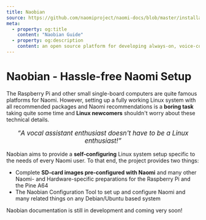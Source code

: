 ```yaml
---
title: Naobian
source: https://github.com/naomiproject/naomi-docs/blob/master/installation/naobian.md
meta:
  - property: og:title
    content: "Naobian Guide"
  - property: og:description
    content: an open source platform for developing always-on, voice-controlled applications
---
```


# Naobian - Hassle-free Naomi Setup

The Raspberry Pi and other small single-board computers are quite famous platforms for Naomi.
However, setting up a fully working Linux system with all recommended packages and Naomi recommendations is a **boring task** taking quite some time and **Linux newcomers** shouldn't worry about these technical details.

<p style="text-align: center; font-size: 1.2em; font-style: italic;"><q>A vocal assistant enthusiast doesn't have to be a Linux enthusiast!</q></p>

Naobian aims to provide a **self-configuring** Linux system setup specific to the needs of every Naomi user.
To that end, the project provides two things:

* Complete **SD-card images pre-configured with Naomi** and many other Naomi- and Hardware-specific preparations for the Raspberry Pi and the Pine A64
* The Naobian Configuration Tool to set up and configure Naomi and many related things on any Debian/Ubuntu based system

Naobian documentation is still in development and coming very soon!

<DocPreviousVersions/>
<EditPageLink/>

